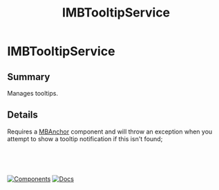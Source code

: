 ﻿---
uid: S.IMBTooltipService
title: IMBTooltipService
---
# IMBTooltipService

## Summary

Manages tooltips. 

## Details

Requires a [MBAnchor](xref:C.MBAnchor) component and will throw an exception when you attempt to show a tooltip notification if this isn't found;

&nbsp;

&nbsp;

[![Components](https://img.shields.io/static/v1?label=See&message=Services&color=purple)](xref:A.Services)
[![Docs](https://img.shields.io/static/v1?label=API%20Documentation&message=IMBTooltipService&color=brightgreen)](xref:Material.Blazor.IMBTooltipService)
